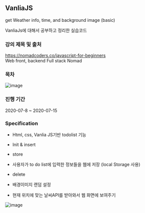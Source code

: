## VanliaJS
get Weather info, time, and background image (basic)

VanliaJs에 대해서 공부하고 정리한 실습코드

### 강의 제목 및 출처
https://nomadcoders.co/javascript-for-beginners   
Web front, backend Full stack Nomad


### 목차

![image](https://user-images.githubusercontent.com/44837403/153227280-204db79c-c970-424d-950d-d83062658e52.png)


### 진행 기간
2020-07-8 ~ 2020-07-15

### Specification

- Html, css, Vanlia JS기반 todolist 기능

- Init & insert

- store

- 사용자가 to do list에 입력한 정보들을 웹에 저장 (local Storage 사용)

- delete

- 배경이미지 랜덤 설정 

- 현재 위치에 맞는 날씨API를 받아와서 웹 화면에 보여주기

![image](https://user-images.githubusercontent.com/44837403/147017659-c01d504f-29c5-4569-8ad1-ce56824f55ec.png)









